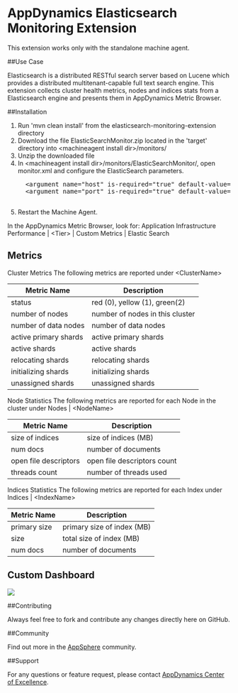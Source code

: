# AppDynamics Elasticsearch Monitoring Extension

This extension works only with the standalone machine agent.

##Use Case

Elasticsearch is a distributed RESTful search server based on Lucene which provides a distributed multitenant-capable full text search engine.
This extension collects cluster health metrics, nodes and indices stats from a Elasticsearch engine and presents them in AppDynamics Metric Browser.


##Installation

1. Run 'mvn clean install' from the elasticsearch-monitoring-extension directory
2. Download the file ElasticSearchMonitor.zip located in the 'target' directory into \<machineagent install dir\>/monitors/
3. Unzip the downloaded file
4. In \<machineagent install dir\>/monitors/ElasticSearchMonitor/, open monitor.xml and configure the ElasticSearch parameters.
     <pre>
     &lt;argument name="host" is-required="true" default-value="localhost" /&gt;
     &lt;argument name="port" is-required="true" default-value="9200" /&gt;
     </pre>
5. Restart the Machine Agent.

In the AppDynamics Metric Browser, look for: Application Infrastructure Performance  | \<Tier\> | Custom Metrics | Elastic Search


## Metrics

Cluster Metrics
The following metrics are reported under \<ClusterName\>

| Metric Name 			| Description |
|-------------------------------|-------------|
|status				| red (0), yellow (1), green(2)	|
|number of nodes		| number of nodes in this cluster|
|number of data nodes		| number of data nodes|
|active primary shards		| active primary shards|
|active shards			| active shards|
|relocating shards		| relocating shards|
|initializing shards		| initializing shards|
|unassigned shards		| unassigned shards|

Node Statistics
The following metrics are reported for each Node in the cluster under Nodes | \<NodeName\>

| Metric Name 			| Description |
|-------------------------------|-------------|
|size of indices		| size of indices (MB)	|
|num docs			| number of documents|
|open file descriptors		| open file descriptors count|
|threads count			| number of threads used|

Indices Statistics
The following metrics are reported for each Index under Indices | \<IndexName\>

| Metric Name 			| Description |
|-------------------------------|-------------|
|primary size			| primary size of index (MB)	|
|size				| total size of index (MB)|
|num docs			| number of documents|

## Custom Dashboard
![](https://raw.github.com/Appdynamics/elasticsearch-monitoring-extension/master/Dashboard.png)

##Contributing

Always feel free to fork and contribute any changes directly here on GitHub.

##Community

Find out more in the [AppSphere](http://appsphere.appdynamics.com/t5/AppDynamics-eXchange/Elasticsearch-Monitoring-Extension/idi-p/6449) community.

##Support

For any questions or feature request, please contact [AppDynamics Center of Excellence](mailto:ace-request@appdynamics.com).


